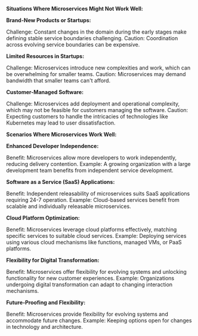 **Situations Where Microservices Might Not Work Well:**

**Brand-New Products or Startups:**

Challenge: Constant changes in the domain during the early stages make defining stable service boundaries challenging.
Caution: Coordination across evolving service boundaries can be expensive.

**Limited Resources in Startups:**

Challenge: Microservices introduce new complexities and work, which can be overwhelming for smaller teams.
Caution: Microservices may demand bandwidth that smaller teams can't afford.

**Customer-Managed Software:**

Challenge: Microservices add deployment and operational complexity, which may not be feasible for customers managing the software.
Caution: Expecting customers to handle the intricacies of technologies like Kubernetes may lead to user dissatisfaction.



**Scenarios Where Microservices Work Well:**

**Enhanced Developer Independence:**

Benefit: Microservices allow more developers to work independently, reducing delivery contention.
Example: A growing organization with a large development team benefits from independent service development.

**Software as a Service (SaaS) Applications:**

Benefit: Independent releasability of microservices suits SaaS applications requiring 24-7 operation.
Example: Cloud-based services benefit from scalable and individually releasable microservices.

**Cloud Platform Optimization:**

Benefit: Microservices leverage cloud platforms effectively, matching specific services to suitable cloud services.
Example: Deploying services using various cloud mechanisms like functions, managed VMs, or PaaS platforms.

**Flexibility for Digital Transformation:**

Benefit: Microservices offer flexibility for evolving systems and unlocking functionality for new customer experiences.
Example: Organizations undergoing digital transformation can adapt to changing interaction mechanisms.

**Future-Proofing and Flexibility:**

Benefit: Microservices provide flexibility for evolving systems and accommodate future changes.
Example: Keeping options open for changes in technology and architecture.
